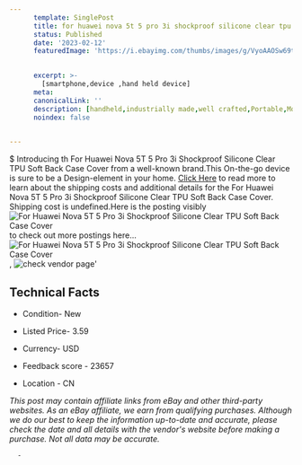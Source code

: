 ```yaml
---
      template: SinglePost
      title: for huawei nova 5t 5 pro 3i shockproof silicone clear tpu soft back case cover
      status: Published
      date: '2023-02-12'
      featuredImage: 'https://i.ebayimg.com/thumbs/images/g/VyoAAOSw69teCa2S/s-l225.jpg'
       

      excerpt: >-
        [smartphone,device ,hand held device]
      meta:
      canonicalLink: ''
      description: [handheld,industrially made,well crafted,Portable,Mobile,Compact,Convenient,Lightweight,Maneuverable,Man-portable,Miniature,Carriable,Hand-held,Light,Holdable,Transportable,Mobile device,Pocket-sized,On-the-go,Wireless,Cordless,Compact size,Convenient size, smartphone,device ,hand held device]
      noindex: false
      

---
```

$
      Introducing th For Huawei Nova 5T 5 Pro 3i Shockproof Silicone Clear TPU Soft Back Case Cover from a well-known brand.This On-the-go device  is sure to be a Design-element in your home. [Click Here](https://www.ebay.com/itm/114041319006?hash=item1a8d646e5e%3Ag%3AVyoAAOSw69teCa2S&mkevt=1&mkcid=1&mkrid=711-53200-19255-0&campid=%253CePNCampaignId%253E&customid=%253CreferenceId%253E&toolid=10049) to read more to learn about the shipping costs and additional details for the For Huawei Nova 5T 5 Pro 3i Shockproof Silicone Clear TPU Soft Back Case Cover. Shipping cost is undefined.Here is the posting visibly ![For Huawei Nova 5T 5 Pro 3i Shockproof Silicone Clear TPU Soft Back Case Cover](https://i.ebayimg.com/thumbs/images/g/VyoAAOSw69teCa2S/s-l225.jpg) to check out more postings here... ![For Huawei Nova 5T 5 Pro 3i Shockproof Silicone Clear TPU Soft Back Case Cover](https://i.ebayimg.com/images/g/VyoAAOSw69teCa2S/s-l960.jpg), ![check vendor page](https://origin-galleryplus.ebayimg.com/ws/web/114041319006_2_0_1/225x225.jpg,https://origin-galleryplus.ebayimg.com/ws/web/114041319006_3_0_1/225x225.jpg,https://origin-galleryplus.ebayimg.com/ws/web/114041319006_4_0_1/225x225.jpg,https://origin-galleryplus.ebayimg.com/ws/web/114041319006_5_0_1/225x225.jpg,https://origin-galleryplus.ebayimg.com/ws/web/114041319006_6_0_1/225x225.jpg,https://origin-galleryplus.ebayimg.com/ws/web/114041319006_7_0_1/225x225.jpg,https://origin-galleryplus.ebayimg.com/ws/web/114041319006_8_0_1/225x225.jpg,https://origin-galleryplus.ebayimg.com/ws/web/114041319006_9_0_1/225x225.jpg,https://origin-galleryplus.ebayimg.com/ws/web/114041319006_10_0_1/225x225.jpg)'

      

 ## Technical Facts 



     
      

 - Condition- New 


      

 - Listed Price- 3.59 


      

 - Currency- USD 


      

 - Feedback score - 23657 


      

 - Location - CN 


      
      

 *_This post may contain affiliate links from eBay and other third-party websites. As an eBay affiliate, we earn from qualifying purchases. Although we do our best to keep the information up-to-date and accurate, please check the date and all details with the vendor's website before making a purchase. Not all data may be accurate._*




      -
